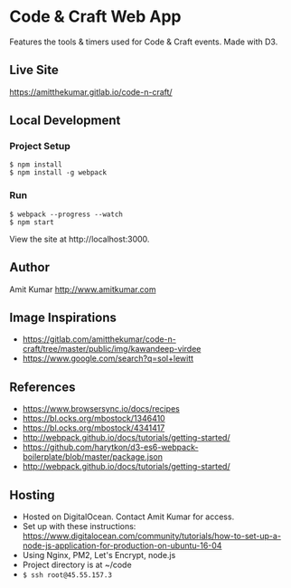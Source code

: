 # Code & Craft Web App
Features the tools & timers used for Code & Craft events. Made with D3.


## Live Site
https://amitthekumar.gitlab.io/code-n-craft/


## Local Development

### Project Setup

``` shell
$ npm install
$ npm install -g webpack
```

### Run

``` shell
$ webpack --progress --watch
$ npm start
```
View the site at http://localhost:3000.


## Author
Amit Kumar
http://www.amitkumar.com

## Image Inspirations
- https://gitlab.com/amitthekumar/code-n-craft/tree/master/public/img/kawandeep-virdee
- https://www.google.com/search?q=sol+lewitt

## References
- https://www.browsersync.io/docs/recipes
- https://bl.ocks.org/mbostock/1346410
- https://bl.ocks.org/mbostock/4341417
- http://webpack.github.io/docs/tutorials/getting-started/
- https://github.com/harytkon/d3-es6-webpack-boilerplate/blob/master/package.json
- http://webpack.github.io/docs/tutorials/getting-started/



## Hosting
- Hosted on DigitalOcean. Contact Amit Kumar for access.
- Set up with these instructions: https://www.digitalocean.com/community/tutorials/how-to-set-up-a-node-js-application-for-production-on-ubuntu-16-04
- Using Nginx, PM2, Let's Encrypt, node.js
- Project directory is at ~/code
- `$ ssh root@45.55.157.3`
